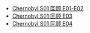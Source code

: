 - [Chernobyl S01 回顾 E01-E02](https://edwardtoday.github.io/words/Chernobyl%20S01%E5%9B%9E%E9%A1%BEE01-E02)
- [Chernobyl S01 回顾 E03](https://edwardtoday.github.io/words/Chernobyl%20S01%E5%9B%9E%E9%A1%BEE03)
- [Chernobyl S01 回顾 E04](https://edwardtoday.github.io/words/Chernobyl%20S01%E5%9B%9E%E9%A1%BEE04)

